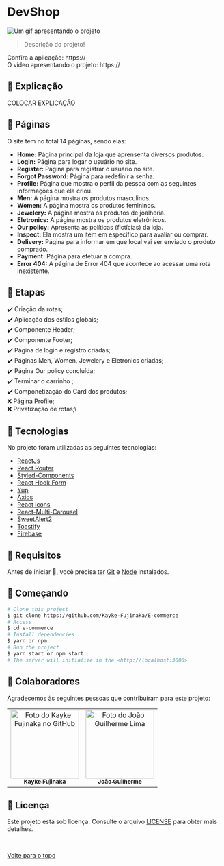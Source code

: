 # DevShop

<img src="LINK DO GIF" alt="Um gif apresentando o projeto">

>  Descrição do projeto!

Confira a aplicação: https:// <br>
O vídeo apresentando o projeto: https://
## :page_facing_up: Explicação

COLOCAR EXPLICAÇÃO

## 📁 Páginas

O site tem no total 14 páginas, sendo elas:

- **Home:** Página principal da loja que aprensenta diversos produtos.
- **Login:** Página para logar o usuário no site.
- **Register:** Página para registrar o usuário no site.
- **Forgot Password:** Página para redefinir a senha.
- **Profile:** Página que mostra o perfil da pessoa com as seguintes informações que ela criou.
- **Men:** A página mostra os produtos masculinos.
- **Women:** A página mostra os produtos femininos.
- **Jewelery:** A página mostra os produtos de joalheria.
- **Eletronics:** A página mostra os produtos eletrônicos.
- **Our policy:** Apresenta as políticas (fictícias) da loja.
- **Inspect:** Ela mostra um item em específico para avaliar ou comprar.
- **Delivery:** Página para informar em que local vai ser enviado o produto comprado.
- **Payment:** Página para efetuar a compra.
- **Error 404:** A página de Error 404 que acontece ao acessar uma rota inexistente.
## :dart: Etapas ##

:heavy_check_mark: Criação da rotas;\
:heavy_check_mark: Aplicação dos estilos globais;\
:heavy_check_mark: Componente Header;\
:heavy_check_mark: Componente Footer;\
:heavy_check_mark: Página de login e registro criadas;\
:heavy_check_mark: Páginas Men, Women, Jewelery e Eletronics criadas;\
:heavy_check_mark: Página Our policy concluída;\
:heavy_check_mark: Terminar o carrinho ;\
:heavy_check_mark: Componetização do Card dos produtos;\
:x: Página Profile;\
:x: Privatização de rotas;\

## :rocket: Tecnologias ##

No projeto foram utilizadas as seguintes tecnologias:

- [ReactJs](https://pt-br.reactjs.org/)
- [React Router](https://v5.reactrouter.com/web/guides/quick-start)
- [Styled-Components](https://styled-components.com/docs)
- [React Hook Form](https://react-hook-form.com)
- [Yup](https://react-hook-form.com/get-started#SchemaValidation)
- [Axios](https://axios-http.com/docs/intro)
- [React icons](https://react-icons.github.io/react-icons/)
- [React-Multi-Carousel](https://www.npmjs.com/package/react-multi-carousel)
- [SweetAlert2](https://sweetalert2.github.io)
- [Toastify](https://fkhadra.github.io/react-toastify/introduction/)
- [Firebase](https://firebase.google.com/docs)

## :closed_book: Requisitos ##

Antes de iniciar :checkered_flag:, você precisa ter [Git](https://git-scm.com) e [Node](https://nodejs.org/en/) instalados.

## :checkered_flag: Começando ##

```bash
# Clone this project
$ git clone https://github.com/Kayke-Fujinaka/E-commerce
# Access
$ cd e-commerce
# Install dependencies
$ yarn or npm 
# Run the project
$ yarn start or npm start 
# The server will initialize in the <http://localhost:3000>
```

## 🤝 Colaboradores

Agradecemos às seguintes pessoas que contribuíram para este projeto:

<table>
  <tr>
    <td align="center">
      <a href="#">
        <img src="https://avatars.githubusercontent.com/u/98772000?s=400&u=80de9af672be7f75cc7a546838552cf63d5b82fe&v=4" width="160px;" alt="Foto do Kayke Fujinaka no GitHub"/><br>
        <sub>
          <b>Kayke Fujinaka</b>
        </sub>
      </a>
    </td>
    <td align="center">
      <a href="#">
        <img src="https://media-exp1.licdn.com/dms/image/C4E03AQFv8Nrh37K9gg/profile-displayphoto-shrink_200_200/0/1647100224699?e=1654732800&v=beta&t=MGX0G64IGlAgrtvpm_oc9SZokRGECo9dttgx6laF48g" width="160px;" alt="Foto do João Guilherme Lima"/><br>
        <sub>
          <b>João Guilherme</b>
        </sub>
      </a>
  </tr>
</table>

## 📝 Licença

Este projeto está sob licença. Consulte o arquivo [LICENSE](LICENSE.md) para obter mais detalhes.

&#xa0;

<a href="#top">Volte para o topo</a>
